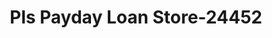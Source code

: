 ---
f_zip-code: 53081
f_state-code: WI
title: Pls Payday Loan Store-24452
f_phone: 920-451-6000
f_city-only: Sheboygan
f_address: 3124 Wilgus Ave Sheboygan
f_location-unique-id: '24452'
slug: pls-payday-loan-store-24452
updated-on: '2024-05-30T13:46:58.046Z'
created-on: '2024-05-30T13:36:59.803Z'
published-on: '2024-05-30T13:54:32.469Z'
f_city-state: cms/city/sheboygan-wi.md
f_company: cms/company/pls-payday-loan-store.md
f_state: cms/state/wisconsin.md
layout: '[payday-loan].html'
tags: payday-loan
---